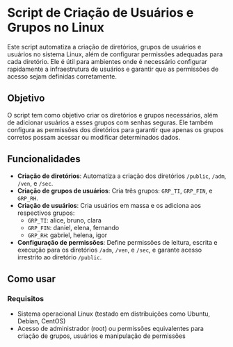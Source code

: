 # Script de Criação de Usuários e Grupos no Linux

Este script automatiza a criação de diretórios, grupos de usuários e usuários no sistema Linux, além de configurar permissões adequadas para cada diretório. Ele é útil para ambientes onde é necessário configurar rapidamente a infraestrutura de usuários e garantir que as permissões de acesso sejam definidas corretamente.

## Objetivo

O script tem como objetivo criar os diretórios e grupos necessários, além de adicionar usuários a esses grupos com senhas seguras. Ele também configura as permissões dos diretórios para garantir que apenas os grupos corretos possam acessar ou modificar determinados dados.

## Funcionalidades

- **Criação de diretórios**: Automatiza a criação dos diretórios `/public`, `/adm`, `/ven`, e `/sec`.
- **Criação de grupos de usuários**: Cria três grupos: `GRP_TI`, `GRP_FIN`, e `GRP_RH`.
- **Criação de usuários**: Cria usuários em massa e os adiciona aos respectivos grupos:
  - `GRP_TI`: alice, bruno, clara
  - `GRP_FIN`: daniel, elena, fernando
  - `GRP_RH`: gabriel, helena, igor
- **Configuração de permissões**: Define permissões de leitura, escrita e execução para os diretórios `/adm`, `/ven`, e `/sec`, e garante acesso irrestrito ao diretório `/public`.

## Como usar

### Requisitos
- Sistema operacional Linux (testado em distribuições como Ubuntu, Debian, CentOS)
- Acesso de administrador (root) ou permissões equivalentes para criação de grupos, usuários e manipulação de permissões
